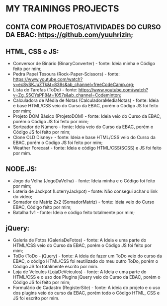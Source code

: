 # MY TRAININGS PROJECTS

## CONTA COM PROJETOS/ATIVIDADES DO CURSO DA EBAC: https://github.com/yuuhrizin;

## HTML, CSS e JS:

- Conversor de Binário (BinaryConverter) - fonte: Ideia minha e Código feito por mim;
- Pedra Papel Tesoura (Rock-Paper-Scissors) - fonte: https://www.youtube.com/watch?v=ec8vSKJuZTk&t=839s&ab_channel=freeCodeCamp.org;
- Lista de Tarefas (ToDo) - fonte: https://www.youtube.com/watch?v=Zg_S5CYsPF8&t=1057s&ab_channel=Codeminton;
- Calculadora de Média de Notas (CalculadoraMediaNotas) - fonte: Ideia e base HTML/CSS veio do Curso da EBAC, porém o Código JS foi feito por mim;
- Projeto DOM Básico (ProjetoDOM) - fonte: Ideia veio do Curso da EBAC, porém o Código JS foi feito por mim;
- Sorteador de Número - fonte: Ideia veio do Curso da EBAC, porém o Código JS foi feito por mim;
- Clone OLD Disney+ - fonte: Ideia e base HTML/CSS veio do Curso da EBAC, porém o Código JS foi feito por mim;
- Weather Forecast - fonte: Ideia e código HTML/CSS(SCSS) e JS foi feito por mim.

## NODE.JS:

- Jogo da Velha (JogoDaVelha) - fonte: Ideia minha e o Código foi feito por mim;
- Loteria de Jackpot (LoterryJackpot) - fonte: Não consegui achar o link do vídeo;
- Somador de Matriz 2x2 (SomadorMatriz) - fonte: Ideia veio do Curso EBAC, Código feito por mim;
- Batalha 1v1 - fonte: Ideia e código feito totalmente por mim;

## jQuery:

- Galeria de Fotos (GaleriaDeFotos) - fonte: A Ideia e uma parte do HTML/CSS veio do Curso da EBAC, porém o Código JS foi feito por mim;
- ToDo (ToDo - jQuery) - fonte: A ideia de fazer um ToDo veio do curso da EBAC, o código HTML/CSS foi reutilizado do meu outro ToDo, porém o Código JS foi totalmente escrito por mim.
- Loja de Veículos (LojaDeVeiculos) - fonte: A Ideia e uma parte do HTML/CSS e o uso dos Plugins jQuery veio do Curso da EBAC, porém o Código JS foi feito por mim;
- Formulário de Cadastro (RegisterSite) - fonte: A ideia do projeto e o uso dos plugins veio do curso da EBAC, porém todo o Código HTML, CSS e JS foi escrito por mim.
